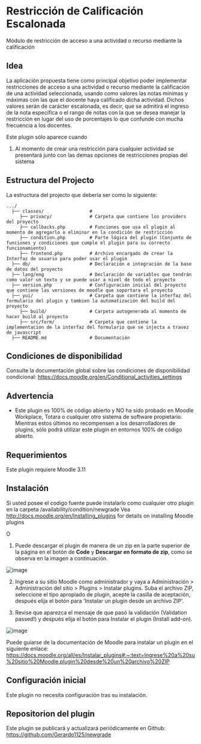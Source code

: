#  Restricción de Calificación Escalonada

Módulo de restricción de acceso a una actividad o recurso mediante la calificación

## Idea

La aplicación propuesta tiene como principal objetivo poder implementar
restricciones de acceso a una actividad o recurso mediante la calificación de una
actividad seleccionada, usando como valores las notas mínimas y máximas con las
que el docente haya calificado dicha actividad. Dichos valores serán de carácter
escalonada, es decir, que se admitirá el ingreso de la nota específica o el rango de
notas con la que se desea manejar la restricción en lugar del uso de porcentajes lo
que confunde con mucha frecuencia a los docentes. 

Este plugin sólo aparece cuando

1. Al momento de crear una restricción para cualquier actividad se presentará junto con las demas opciones de restricciones propias del sistema

## Estructura del Projecto

La estructura del projecto que debería ser como lo siguiente:

```
.../
  ├── classes/                 #
     ├── privacy/              # Carpeta que contiene los providers del proyecto
     ├── callbacks.php         # Funciones que usa el plugin al momento de agregarlo o eliminar en la condición de restricción
     ├── condition.php         # Parte lógica del plugin (Conjunto de funciones y condiciones que cumple el plugin para su correcto funcionamiento)
     ├── frontend.php          # Archivo encargado de crear la Interfaz de usuario para poder usar el plugin
  ├── db/                      # Declaración e integración de la base de datos del proyecto
  ├── lang/eng                 # Declaración de variables que tendrán como valor un texto y se puede usar a nivel de todo el proyecto
  ├── version.php              # Configuración inicial del proyecto que contiene las versiones de moodle que soportara el proyecto
  ├── yui/                     # Carpeta que contiene la interfaz del formulario del plugin y tambien la automatización del build del proyecto
     ├── build/                # Carpeta autogenerada al momento de hacer build al proyecto
     ├── src/form/             # Carpeta que contiene la implementacion de la interfaz del formulario que se injecta a travez de javascript
  ├── README.md                # Documentación
```

## Condiciones de disponibilidad

Consulte la documentación global sobre las condiciones de disponibilidad condicional:
   https://docs.moodle.org/en/Conditional_activities_settings

## Advertencia

* Este plugin es 100% de código abierto y NO ha sido probado en Moodle Workplace, Totara o cualquier otro sistema de software propietario. Mientras estos últimos no recompensen a los desarrolladores de plugins, sólo podrá utilizar este plugin en entornos 100% de código abierto.

## Requerimientos

Este plugin requiere Moodle 3.11

## Instalación

Si usted posee el codigo fuente puede instalarlo como cualquier otro plugin en la carpeta /availability/condition/newgrade
Vea http://docs.moodle.org/en/Installing_plugins for details on installing Moodle plugins

O

1. Puede descargar el plugin de manera de un zip en la parte superior de la página en el botón de **Code** y **Descargar en formato de zip**, como se observa en la imagen a continuación.

![image](https://github.com/user-attachments/assets/b595c35b-6d62-4e25-8b7d-94e486dfd957)

2. Ingrese a su sitio Moodle como administrador y vaya a Administración > Administración del sitio > Plugins > Instalar plugins.
Suba el archivo ZIP, seleccione el tipo apropiado de plugin, acepte la casilla de aceptación, después elija el botón para 'Instalar un plugin desde un archivo ZIP'.

3. Revise que aparezca el mensaje de que pasó la validación (Validation passed!) y después elija el botón para Instalar el plugin (Install add-on).

![image](https://github.com/user-attachments/assets/3c7786ad-7263-4215-89f2-5902c13d173e)

Puede guiarse de la documentación de Moodle para instalar un plugin en el siguiente enlace: https://docs.moodle.org/all/es/Instalar_plugins#:~:text=Ingrese%20a%20su%20sitio%20Moodle,plugin%20desde%20un%20archivo%20ZIP

## Configuración inicial

Este plugin no necesita configuración tras su instalación.

## Repositorion del plugin

Este plugin se publicará y actualizará periódicamente en Github: https://github.com/Gerardo1125/newgrade
